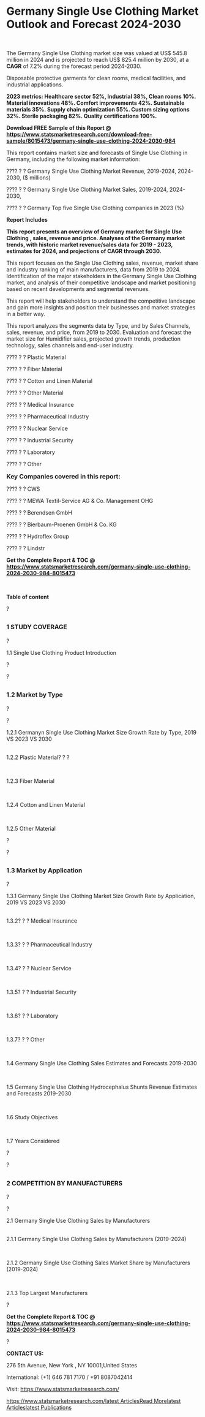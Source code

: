 <h1>Germany Single Use Clothing Market Outlook and Forecast 2024-2030</h1><br/><p>The Germany Single Use Clothing market size was valued at US$ 545.8 million in 2024 and is projected to reach US$ 825.4 million by 2030, at a <strong>CAGR</strong> of 7.2% during the forecast period 2024-2030.</p>
 
 
 
 <p>Disposable protective garments for clean rooms, medical facilities, and industrial applications.</p>
 
 
 
 <p><strong>2023 metrics: Healthcare sector 52%, Industrial 38%, Clean rooms 10%. Material innovations 48%. Comfort improvements 42%. Sustainable materials 35%. Supply chain optimization 55%. Custom sizing options 32%. Sterile packaging 82%. Quality certifications 100%.</strong></p>
 
 
 
 <p><strong>Download FREE Sample of this Report @ <a href="https://www.statsmarketresearch.com/download-free-sample/8015473/germany-single-use-clothing-2024-2030-984">https://www.statsmarketresearch.com/download-free-sample/8015473/germany-single-use-clothing-2024-2030-984</a></strong></p>
 
 
 
 <p>This report contains market size and forecasts of Single Use Clothing in Germany, including the following market information:</p>
 
 
 
 <p>???? ? ? Germany Single Use Clothing Market Revenue, 2019-2024, 2024-2030, ($ millions)</p>
 
 
 
 <p>???? ? ? Germany Single Use Clothing Market Sales, 2019-2024, 2024-2030,</p>
 
 
 
 <p>???? ? ? Germany Top five Single Use Clothing companies in 2023 (%)</p>
 
 
 
 <p><strong>Report Includes</strong></p>
 
 
 
 <p><strong>This report presents an overview of Germany market for Single Use Clothing , sales, revenue and price. Analyses of the Germany market trends, with historic market revenue/sales data for 2019 - 2023, estimates for 2024, and projections of <strong>CAGR</strong> through 2030.</strong></p>
 
 
 
 <p>This report focuses on the Single Use Clothing sales, revenue, market share and industry ranking of main manufacturers, data from 2019 to 2024. Identification of the major stakeholders in the Germany Single Use Clothing market, and analysis of their competitive landscape and market positioning based on recent developments and segmental revenues.</p>
 
 
 
 <p>This report will help stakeholders to understand the competitive landscape and gain more insights and position their businesses and market strategies in a better way.</p>
 
 
 
 <p>This report analyzes the segments data by Type, and by Sales Channels, sales, revenue, and price, from 2019 to 2030. Evaluation and forecast the market size for Humidifier sales, projected growth trends, production technology, sales channels and end-user industry.</p>
 
 
 
 <p>???? ? ? Plastic Material</p>
 
 
 
 <p>???? ? ? Fiber Material</p>
 
 
 
 <p>???? ? ? Cotton and Linen Material</p>
 
 
 
 <p>???? ? ? Other Material</p>
 
 
 
 <p>???? ? ? Medical Insurance</p>
 
 
 
 <p>???? ? ? Pharmaceutical Industry</p>
 
 
 
 <p>???? ? ? Nuclear Service</p>
 
 
 
 <p>???? ? ? Industrial Security</p>
 
 
 
 <p>???? ? ? Laboratory</p>
 
 
 
 <p>???? ? ? Other</p>
 
 
 
 <p><span style="font-size:16px"><strong>Key Companies covered in this report:</strong></span></p>
 
 
 
 <p>???? ? ? CWS</p>
 
 
 
 <p>???? ? ? MEWA Textil-Service AG & Co. Management OHG</p>
 
 
 
 <p>???? ? ? Berendsen GmbH</p>
 
 
 
 <p>???? ? ? Bierbaum-Proenen GmbH & Co. KG</p>
 
 
 
 <p>???? ? ? Hydroflex Group</p>
 
 
 
 <p>???? ? ? Lindstr</p>
 
 
 
 <div><b>Get the Complete Report & TOC @ <a href="https://www.statsmarketresearch.com/germany-single-use-clothing-2024-2030-984-8015473">https://www.statsmarketresearch.com/germany-single-use-clothing-2024-2030-984-8015473</a></b></div>
 
 
 
 <p><br />
 
 <b>Table of content</b></p>
 
 
 
 <p>? </p>
 
 
 
 <h2><span style="font-size:16px"><strong>1 STUDY COVERAGE</strong></span></h2>
 
 
 
 <p>? </p>
 
 
 
 <p>1.1 Single Use Clothing Product Introduction</p>
 
 
 
 <p>? </p>
 
 
 
 <p>? </p>
 
 
 
 <h2><span style="font-size:16px"><strong>1.2 Market by Type</strong></span></h2>
 
 
 
 <p>? </p>
 
 
 
 <p>? </p>
 
 
 
 <p>1.2.1 Germanyn Single Use Clothing Market Size Growth Rate by Type, 2019 VS 2023 VS 2030<br />
 
 <br />
 
 1.2.2 Plastic Material? ? ? <br />
 
 <br />
 
 1.2.3 Fiber Material<br />
 
 <br />
 
 1.2.4 Cotton and Linen Material<br />
 
 <br />
 
 1.2.5 Other Material<br />
 
 ? </p>
 
 
 
 <p>? </p>
 
 
 
 <h2><span style="font-size:16px"><strong>1.3 Market by Application</strong></span></h2>
 
 
 
 <p>? </p>
 
 
 
 <p>1.3.1 Germany Single Use Clothing Market Size Growth Rate by Application, 2019 VS 2023 VS 2030<br />
 
 <br />
 
 1.3.2? ? ? Medical Insurance<br />
 
 <br />
 
 1.3.3? ? ? Pharmaceutical Industry<br />
 
 <br />
 
 1.3.4? ? ? Nuclear Service<br />
 
 <br />
 
 1.3.5? ? ? Industrial Security<br />
 
 <br />
 
 1.3.6? ? ? Laboratory<br />
 
 <br />
 
 1.3.7? ? ? Other<br />
 
 <br />
 
 1.4 Germany Single Use Clothing Sales Estimates and Forecasts 2019-2030<br />
 
 <br />
 
 1.5 Germany Single Use Clothing Hydrocephalus Shunts Revenue Estimates and Forecasts 2019-2030<br />
 
 <br />
 
 1.6 Study Objectives<br />
 
 <br />
 
 1.7 Years Considered</p>
 
 
 
 <p>? </p>
 
 
 
 <p>? </p>
 
 
 
 <h2><span style="font-size:16px"><strong>2 COMPETITION BY MANUFACTURERS</strong></span></h2>
 
 
 
 <p>? </p>
 
 
 
 <p>? </p>
 
 
 
 <p>2.1 Germany Single Use Clothing Sales by Manufacturers<br />
 
 <br />
 
 2.1.1 Germany Single Use Clothing Sales by Manufacturers (2019-2024)<br />
 
 <br />
 
 2.1.2 Germany Single Use Clothing Sales Market Share by Manufacturers (2019-2024)<br />
 
 <br />
 
 2.1.3 Top Largest Manufacturers</p>
 
 
 
 <p>? </p>
 
 
 
 <div><b>Get the Complete Report & TOC @ <a href="https://www.statsmarketresearch.com/germany-single-use-clothing-2024-2030-984-8015473">https://www.statsmarketresearch.com/germany-single-use-clothing-2024-2030-984-8015473</a></b></div>
 
 
 
 <p>? </p>
 
 
 
 <p><b>CONTACT US:</b><br />
 
 276 5th Avenue, New York , NY 10001,United States<br />
 
 International: (+1) 646 781 7170 / +91 8087042414<br />
 
 Visit: <a href="https://www.statsmarketresearch.com/">https://www.statsmarketresearch.com/</a><br />
 
 <a href="https://gyeongbokgung.com">https://www.statsmarketresearch.com/</a><a href="https://hallyeomaritime.com">latest Articles</a><a href="https://jingwansa.com">Read More</a><a href="https://nguoiviet.jp/">latest Articles</a><a href="https://www.intelmarketresearch.com/">latest Publications</a></p>